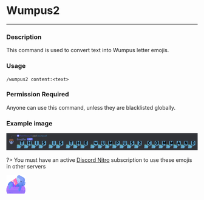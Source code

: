 # Wumpus2
---
### Description
This command is used to convert text into Wumpus letter emojis.
### Usage
```
/wumpus2 content:<text>
```
### Permission Required
Anyone can use this command, unless they are blacklisted globally.

### Example image
![convert example](../images/convertwumpus2.png)

?> You must have an active [Discord Nitro](https://discord.com/nitro) subscription to use these emojis in other servers

<img src="images/wumpusbeach.svg" width="50" height="50" />
